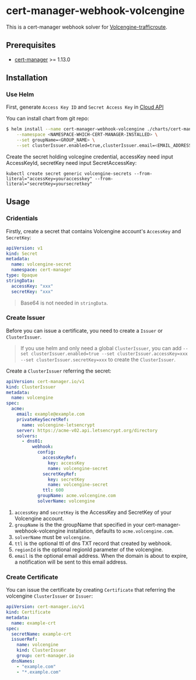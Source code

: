 # cert-manager-webhook-volcengine

This is a cert-manager webhook solver for [Volcengine-trafficroute](https://www.volcengine.com/product/trafficroute).

## Prerequisites

* [cert-manager](https://github.com/cert-manager/cert-manager) >= 1.13.0

## Installation

### Use Helm

First, generate `Access Key ID` and `Secret Access Key` in [Cloud API](https://console.volcengine.com/iam/keymanage/)

You can install chart from git repo:

```bash
$ helm install --name cert-manager-webhook-volcengine ./charts/cert-manager-webhook-volcengine \
    --namespace <NAMESPACE-WHICH-CERT-MANAGER-INSTALLED> \
    --set groupName=<GROUP_NAME> \
    --set clusterIssuer.enabled=true,clusterIssuer.email=<EMAIL_ADDRESS>
```

Create the secret holding volcegine credential, accessKey need input AccessKeyId, secretKey need input SecretAccessKey:
```
kubectl create secret generic volcengine-secrets --from-literal="accessKey=youraccesskey" --from-literal="secretKey=yoursecretkey"
```

## Usage

### Cridentials

Firstly, create a secret that contains Volcengine account's `AccessKey` and `SecretKey`:

```yaml
apiVersion: v1
kind: Secret
metadata:
  name: volcengine-secret
  namespace: cert-manager
type: Opaque
stringData:
  accessKey: "xxx"
  secretKey: "xxx"
```

> Base64 is not needed in `stringData`.

### Create Issuer

Before you can issue a certificate, you need to create a `Issuer` or `ClusterIssuer`.

> If you use helm and only need a global `ClusterIssuer`, you can add `--set clusterIssuer.enabled=true --set clusterIssuer.accessKey=xxx --set clusterIssuer.secretKey=xxx` to create the `ClusterIssuer`.

Create a `ClusterIssuer` referring the secret:

```yaml
apiVersion: cert-manager.io/v1
kind: ClusterIssuer
metadata:
  name: volcengine
spec:
  acme:
    email: example@example.com
    privateKeySecretRef:
      name: volcengine-letsencrypt
    server: https://acme-v02.api.letsencrypt.org/directory
    solvers:
      - dns01:
          webhook:
            config:
              accessKeyRef:
                key: accessKey
                name: volcengine-secret
              secretKeyRef:
                key: secretKey
                name: volcengine-secret
              ttl: 600
            groupName: acme.volcengine.com
            solverName: volcengine
```

1. `accessKey` and `secretKey` is the AccessKey and SecretKey of your Volcengine account.
2. `groupName` is the the groupName that specified in your cert-manager-webhook-volcengine installation, defaults to `acme.volcengine.com`.
3. `solverName` must be `volcengine`.
4. `ttl` is the optional ttl of dns TXT record that created by webhook.
5. `regionId` is the optional regionId parameter of the volcengine.
6. `email` is the optional email address. When the domain is about to expire, a notification will be sent to this email address.

### Create Certificate

You can issue the certificate by creating `Certificate` that referring the volcengine `ClusterIssuer` or `Issuer`:

```yaml
apiVersion: cert-manager.io/v1
kind: Certificate
metadata:
  name: example-crt
spec:
  secretName: example-crt
  issuerRef:
    name: volcengine
    kind: ClusterIssuer
    group: cert-manager.io
  dnsNames:
    - "example.com"
    - "*.example.com"
```

